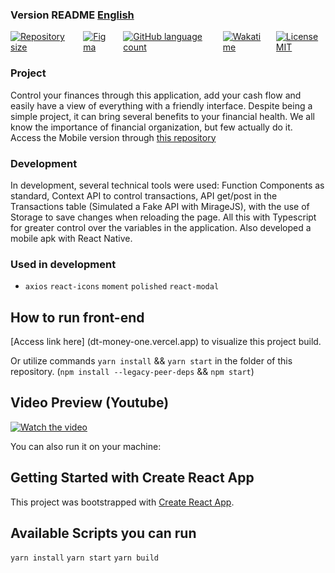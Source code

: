 ###  Version README [English](./README-en.md) 
<div style="display: flex; gap:1rem;">
<a href="#">
<img alt="Repository size" src="https://img.shields.io/github/repo-size/GusRot/DTMoney">
</a>
<a href="https://www.figma.com/file/0xmu9mj2TJYoIOubBFWsk5/dtmoney-Ignite-(Copy)" target="blank">
  <img alt="Figma" src="https://img.shields.io/badge/Acessar%20Layout%20-Figma-%2304D361">
</a>
<a href="#">
<img alt="GitHub language count" src="https://img.shields.io/github/languages/count/GusRot/DTMoney?color=%2304D361">
</a>
<a href="#">
<img alt="Wakatime" src="https://wakatime.com/badge/user/04f1420e-9d57-410a-bdc7-d768fb237a52/project/45996bd5-c7c9-4944-87e6-96b359fda2a1.svg">
</a>
<a href="https://github.com/git/git-scm.com/blob/main/MIT-LICENSE.txt" target="blank">
<img alt="LicenseMIT" src="https://badgen.net/github/license/micromatch/micromatch">
</a>
</div>

### Project

Control your finances through this application, add your cash flow and easily have a view of everything with a friendly interface.
Despite being a simple project, it can bring several benefits to your financial health. We all know the importance of financial organization, but few actually do it.
Access the Mobile version through [this repository](https://github.com/GusRot/MobileMoney)

### Development

In development, several technical tools were used: Function Components as standard, Context API to control transactions, API get/post in the Transactions table (Simulated a Fake API with MirageJS), with the use of Storage to save changes when reloading the page. All this with Typescript for greater control over the variables in the application. 
Also developed a mobile apk with React Native.

### Used in development

- `axios`  `react-icons`  `moment`  `polished`  `react-modal`

## How to run front-end

[Access link here] (dt-money-one.vercel.app) to visualize this project build.

Or utilize commands `yarn install` && `yarn start` in the folder of this repository. (`npm install --legacy-peer-deps` && `npm start`)

## Video Preview (Youtube)

[![Watch the video](https://img.youtube.com/vi/KTequZCtP1c/maxresdefault.jpg)](https://youtu.be/KTequZCtP1c)

You can also run it on your machine:
## Getting Started with Create React App

This project was bootstrapped with [Create React App](https://github.com/facebook/create-react-app).

## Available Scripts you can run

`yarn install`
`yarn start`
`yarn build`
